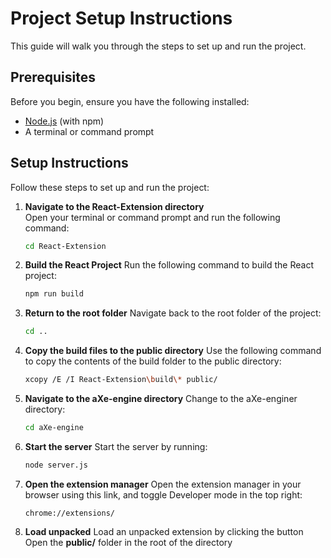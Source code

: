 # Project Setup Instructions

This guide will walk you through the steps to set up and run the project.

## Prerequisites

Before you begin, ensure you have the following installed:

- [Node.js](https://nodejs.org/) (with npm)
- A terminal or command prompt

## Setup Instructions

Follow these steps to set up and run the project:

1. **Navigate to the React-Extension directory**  
   Open your terminal or command prompt and run the following command:

   ```bash
   cd React-Extension
    ```
2. **Build the React Project**
    Run the following command to build the React project:
    ```bash
    npm run build
    ```
3. **Return to the root folder**
    Navigate back to the root folder of the project:
    ```bash
    cd ..
    ```
4. **Copy the build files to the public directory**
    Use the following command to copy the contents of the build folder to the public directory:
    ```bash
    xcopy /E /I React-Extension\build\* public/
    ```
5. **Navigate to the aXe-engine directory**
    Change to the aXe-enginer directory:
    ```bash
    cd aXe-engine
    ```
6. **Start the server**
    Start the server by running:
    ```bash
    node server.js
    ```
7. **Open the extension manager**
    Open the extension manager in your browser using this link, and     toggle Developer mode in the top right:
    ```
    chrome://extensions/
    ```
8. **Load unpacked**
    Load an unpacked extension by clicking the button
    Open the **public/** folder in the root of the directory